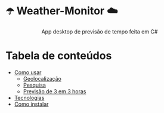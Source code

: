 # ☂️ Weather-Monitor ☁️

<p align="center" class="#sobre">App desktop de previsão de tempo feita em C#</p>

Tabela de conteúdos
=================
<!--ts-->
   * [Como usar](#como-usar)
      * [Geolocalização](#geolocation)
      * [Pesquisa](#search)
      * [Previsão de 3 em 3 horas](#forecast)
   * [Tecnologias](#tecnologias)
   * [Como instalar](#install)
<!--te-->
